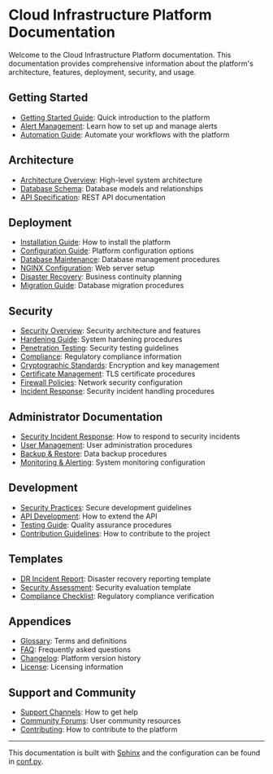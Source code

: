 # Cloud Infrastructure Platform Documentation

Welcome to the Cloud Infrastructure Platform documentation. This documentation provides comprehensive information about the platform's architecture, features, deployment, security, and usage.

## Getting Started

* [Getting Started Guide](user/getting_started.md): Quick introduction to the platform
* [Alert Management](user/alerts.md): Learn how to set up and manage alerts
* [Automation Guide](user/automation.md): Automate your workflows with the platform

## Architecture

* [Architecture Overview](architecture/architecture-overview.md): High-level system architecture
* [Database Schema](specifications/data_models.md): Database models and relationships
* [API Specification](api/api-overview.md): REST API documentation

## Deployment

* [Installation Guide](deployment/installation.md): How to install the platform
* [Configuration Guide](deployment/configuration.md): Platform configuration options
* [Database Maintenance](deployment/database/maintenance.md): Database management procedures
* [NGINX Configuration](deployment/nginx/README.md): Web server setup
* [Disaster Recovery](deployment/disaster-recovery.md): Business continuity planning
* [Migration Guide](deployment/database/migration-guide.md): Database migration procedures

## Security

* [Security Overview](security/security-overview.md): Security architecture and features
* [Hardening Guide](security/hardening-checklist.md): System hardening procedures
* [Penetration Testing](security/penetration-testing.md): Security testing guidelines
* [Compliance](security/compliance.md): Regulatory compliance information
* [Cryptographic Standards](security/crypto-standards.md): Encryption and key management
* [Certificate Management](security/certificate-management.md): TLS certificate procedures
* [Firewall Policies](security/firewall-policies.md): Network security configuration
* [Incident Response](security/incident-response.md): Security incident handling procedures

## Administrator Documentation

* [Security Incident Response](admin/security_incident_response.md): How to respond to security incidents
* [User Management](admin/user-management.md): User administration procedures
* [Backup & Restore](admin/backup-restore.md): Data backup procedures
* [Monitoring & Alerting](admin/monitoring.md): System monitoring configuration

## Development

* [Security Practices](development/security_practices.md): Secure development guidelines
* [API Development](development/api-development.md): How to extend the API
* [Testing Guide](development/testing.md): Quality assurance procedures
* [Contribution Guidelines](development/contributing.md): How to contribute to the project

## Templates

* [DR Incident Report](templates/dr-incident-report.md): Disaster recovery reporting template
* [Security Assessment](templates/security-assessment.md): Security evaluation template
* [Compliance Checklist](templates/compliance-checklist.md): Regulatory compliance verification

## Appendices

* [Glossary](appendices/glossary.md): Terms and definitions
* [FAQ](appendices/faq.md): Frequently asked questions
* [Changelog](appendices/changelog.md): Platform version history
* [License](appendices/license.md): Licensing information

## Support and Community

* [Support Channels](support/contact.md): How to get help
* [Community Forums](support/community.md): User community resources
* [Contributing](support/contributing.md): How to contribute to the platform

---

This documentation is built with [Sphinx](https://www.sphinx-doc.org/) and the configuration can be found in [conf.py](conf.py).